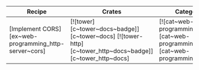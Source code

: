 | Recipe | Crates | Categories |
|--------|--------|------------|
| [Implement CORS][ex~web-programming_http-server~cors] | [![tower][c~tower~docs~badge]][c~tower~docs] [![tower-http][c~tower_http~docs~badge]][c~tower_http~docs] | [![cat~web-programming][cat~web-programming~badge]][cat~web-programming] |
